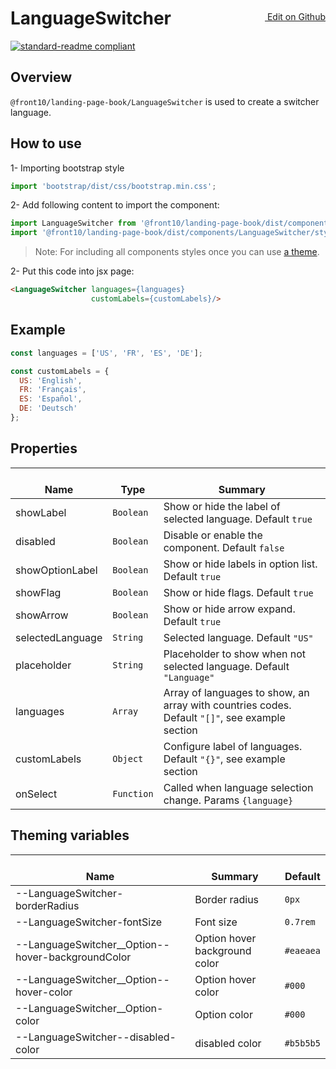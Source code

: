 <a style="float:right; margin-top: 30px;" target="_blank" href="https://github.com/front10/landing-page-book/edit/master/src/components/LanguageSwitcher/README.md"> <img width="15px;" src="https://assets-cdn.github.com/images/icons/emoji/unicode/270f.png"/> Edit on Github
</a>

# LanguageSwitcher

[![standard-readme compliant](https://img.shields.io/badge/standard--readme-OK-green.svg?style=flat-square)](https://github.com/RichardLitt/standard-readme)

## Overview

`@front10/landing-page-book/LanguageSwitcher` is used to create a switcher language.

## How to use

1- Importing bootstrap style

```js
import 'bootstrap/dist/css/bootstrap.min.css';
```

2- Add following content to import the component:

```js
import LanguageSwitcher from '@front10/landing-page-book/dist/components/LanguageSwitcher';
import '@front10/landing-page-book/dist/components/LanguageSwitcher/style.css';
```

> Note: For including all components styles once you can use [a theme](https://github.com/front10/landing-page-book/wiki/Theming).

2- Put this code into jsx page:

```html
<LanguageSwitcher languages={languages}
                  customLabels={customLabels}/>
```

## Example

```js
const languages = ['US', 'FR', 'ES', 'DE'];

const customLabels = {
  US: 'English',
  FR: 'Français',
  ES: 'Español',
  DE: 'Deutsch'
};
```

## Properties

| </br>Name        | </br>Type  | </br>Summary                                                                                   |
| ---------------- | ---------- | ---------------------------------------------------------------------------------------------- |
| showLabel        | `Boolean`  | Show or hide the label of selected language. Default `true`                                    |
| disabled         | `Boolean`  | Disable or enable the component. Default `false`                                               |
| showOptionLabel  | `Boolean`  | Show or hide labels in option list. Default `true`                                             |
| showFlag         | `Boolean`  | Show or hide flags. Default `true`                                                             |
| showArrow        | `Boolean`  | Show or hide arrow expand. Default `true`                                                      |
| selectedLanguage | `String`   | Selected language. Default `"US"`                                                              |
| placeholder      | `String`   | Placeholder to show when not selected language. Default `"Language"`                           |
| languages        | `Array`    | Array of languages to show, an array with countries codes. Default `"[]"`, see example section |
| customLabels     | `Object`   | Configure label of languages. Default `"{}"`, see example section                              |
| onSelect         | `Function` | Called when language selection change. Params `{language}`                                     |

## Theming variables

| </br>Name                                           | </br>Summary                  | </br>Default |
| --------------------------------------------------- | ----------------------------- | ------------ |
| --LanguageSwitcher-borderRadius                     | Border radius                 | `0px`        |
| --LanguageSwitcher-fontSize                         | Font size                     | `0.7rem`     |
| --LanguageSwitcher\_\_Option--hover-backgroundColor | Option hover background color | `#eaeaea`    |
| --LanguageSwitcher\_\_Option--hover-color           | Option hover color            | `#000`       |
| --LanguageSwitcher\_\_Option-color                  | Option color                  | `#000`       |
| --LanguageSwitcher--disabled-color                  | disabled color                | `#b5b5b5`    |
